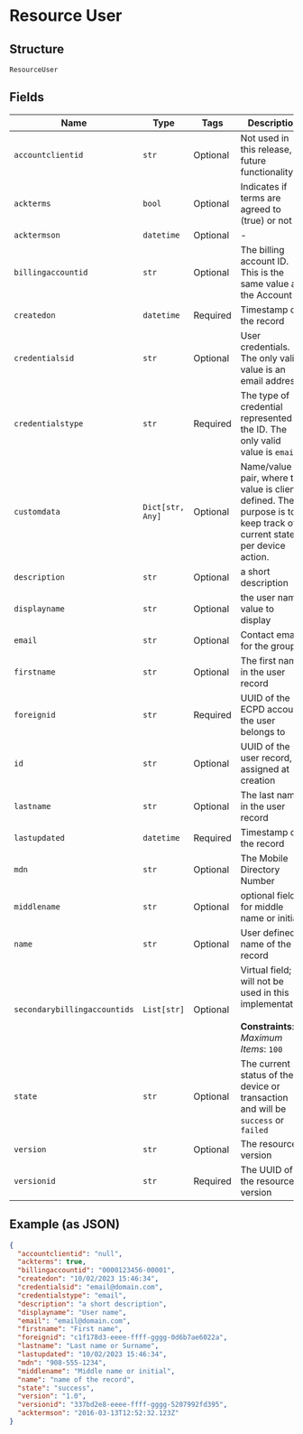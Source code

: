 
# Resource User

## Structure

`ResourceUser`

## Fields

| Name | Type | Tags | Description |
|  --- | --- | --- | --- |
| `accountclientid` | `str` | Optional | Not used in this release, future functionality |
| `ackterms` | `bool` | Optional | Indicates if terms are agreed to (true) or not |
| `acktermson` | `datetime` | Optional | - |
| `billingaccountid` | `str` | Optional | The billing account ID. This is the same value as the Account ID |
| `createdon` | `datetime` | Required | Timestamp of the record |
| `credentialsid` | `str` | Optional | User credentials. The only valid value is an email address |
| `credentialstype` | `str` | Required | The type of credential represented by the ID. The only valid value is `email` |
| `customdata` | `Dict[str, Any]` | Optional | Name/value pair, where the value is client defined.  The purpose is to keep track of current state per device action. |
| `description` | `str` | Optional | a short description |
| `displayname` | `str` | Optional | the user name value to display |
| `email` | `str` | Optional | Contact email for the group |
| `firstname` | `str` | Optional | The first name in the user record |
| `foreignid` | `str` | Required | UUID of the ECPD account the user belongs to |
| `id` | `str` | Optional | UUID of the user record, assigned at creation |
| `lastname` | `str` | Optional | The last name in the user record |
| `lastupdated` | `datetime` | Required | Timestamp of the record |
| `mdn` | `str` | Optional | The Mobile Directory Number |
| `middlename` | `str` | Optional | optional field for middle name or initial |
| `name` | `str` | Optional | User defined name of the record |
| `secondarybillingaccountids` | `List[str]` | Optional | Virtual field; will not be used in this implementation<br><br>**Constraints**: *Maximum Items*: `100` |
| `state` | `str` | Optional | The current status of the device or transaction and will be `success` or `failed` |
| `version` | `str` | Optional | The resource version |
| `versionid` | `str` | Required | The UUID of the resource version |

## Example (as JSON)

```json
{
  "accountclientid": "null",
  "ackterms": true,
  "billingaccountid": "0000123456-00001",
  "createdon": "10/02/2023 15:46:34",
  "credentialsid": "email@domain.com",
  "credentialstype": "email",
  "description": "a short description",
  "displayname": "User name",
  "email": "email@domain.com",
  "firstname": "First name",
  "foreignid": "c1f178d3-eeee-ffff-gggg-0d6b7ae6022a",
  "lastname": "Last name or Surname",
  "lastupdated": "10/02/2023 15:46:34",
  "mdn": "908-555-1234",
  "middlename": "Middle name or initial",
  "name": "name of the record",
  "state": "success",
  "version": "1.0",
  "versionid": "337bd2e8-eeee-ffff-gggg-5207992fd395",
  "acktermson": "2016-03-13T12:52:32.123Z"
}
```

